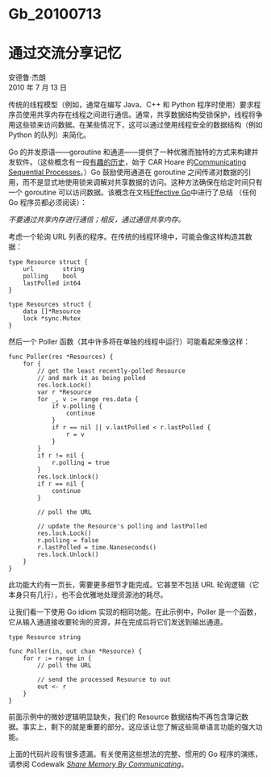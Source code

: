 # Gb_20100713

# 通过交流分享记忆

安德鲁·杰朗  
2010 年 7 月 13 日

传统的线程模型（例如，通常在编写 Java、C++ 和 Python 程序时使用）要求程序员使用共享内存在线程之间进行通信。通常，共享数据结构受锁保护，线程将争用这些锁来访问数据。在某些情况下，这可以通过使用线程安全的数据结构（例如 Python 的队列）来简化。

Go 的并发原语——goroutine 和通道——提供了一种优雅而独特的方式来构建并发软件。（这些概念有一段[有趣的历史](https://swtch.com/~rsc/thread/)，始于 CAR Hoare 的[Communicating Sequential Processes](http://www.usingcsp.com/)。）Go 鼓励使用通道在 goroutine 之间传递对数据的引用，而不是显式地使用锁来调解对共享数据的访问。这种方法确保在给定时间只有一个 goroutine 可以访问数据。该概念在文档[Effective Go](https://go.dev/doc/effective_go.html)中进行了总结 （任何 Go 程序员都必须阅读）：

_不要通过共享内存进行通信；相反，通过通信共享内存。_

考虑一个轮询 URL 列表的程序。在传统的线程环境中，可能会像这样构造其数据：

```
type Resource struct {
    url        string
    polling    bool
    lastPolled int64
}

type Resources struct {
    data []*Resource
    lock *sync.Mutex
}
```

然后一个 Poller 函数（其中许多将在单独的线程中运行）可能看起来像这样：

```
func Poller(res *Resources) {
    for {
        // get the least recently-polled Resource
        // and mark it as being polled
        res.lock.Lock()
        var r *Resource
        for _, v := range res.data {
            if v.polling {
                continue
            }
            if r == nil || v.lastPolled < r.lastPolled {
                r = v
            }
        }
        if r != nil {
            r.polling = true
        }
        res.lock.Unlock()
        if r == nil {
            continue
        }

        // poll the URL

        // update the Resource's polling and lastPolled
        res.lock.Lock()
        r.polling = false
        r.lastPolled = time.Nanoseconds()
        res.lock.Unlock()
    }
}
```

此功能大约有一页长，需要更多细节才能完成。它甚至不包括 URL 轮询逻辑（它本身只有几行），也不会优雅地处理资源池的耗尽。

让我们看一下使用 Go idiom 实现的相同功能。在此示例中，Poller 是一个函数，它从输入通道接收要轮询的资源，并在完成后将它们发送到输出通道。

```
type Resource string

func Poller(in, out chan *Resource) {
    for r := range in {
        // poll the URL

        // send the processed Resource to out
        out <- r
    }
}
```

前面示例中的微妙逻辑明显缺失，我们的 Resource 数据结构不再包含簿记数据。事实上，剩下的就是重要的部分。这应该让您了解这些简单语言功能的强大功能。

上面的代码片段有很多遗漏。有关使用这些想法的完整、惯用的 Go 程序的演练，请参阅 Codewalk [_Share Memory By Communicating_](https://go.dev/doc/codewalk/sharemem/)。

